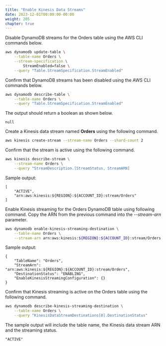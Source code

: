 ```yaml
---
title: "Enable Kinesis Data Streams"
date: 2023-12-01T00:00:00-00:00
weight: 205
chapter: true
---
```


Disable DynamoDB streams for the Orders table using the AWS CLI commands below.

```bash
aws dynamodb update-table \
    --table-name Orders \
    --stream-specification \
        StreamEnabled=false \
    --query "Table.StreamSpecification.StreamEnabled"
```

Confirm that DynamoDB streams has been disabled using the AWS CLI commands below.

```bash
aws dynamodb describe-table \
    --table-name Orders \
    --query "Table.StreamSpecification.StreamEnabled"
```

The output should return a boolean as shown below.

```
null
```

Create a Kinesis data stream named **Orders** using the following command.
```bash
aws kinesis create-stream --stream-name Orders --shard-count 2
```
Confirm that the stream is active using the following command.

```bash
aws kinesis describe-stream \
    --stream-name Orders \
    --query "StreamDescription.[StreamStatus, StreamARN]
```

Sample output:

```
[
    "ACTIVE",
    "arn:aws:kinesis:${REGION}:${ACCOUNT_ID}:stream/Orders"
]
```

Enable Kinesis streaming for the Orders DynamoDB table using following command. Copy the ARN from the previous command into the *--stream-arn* parameter.

```bash
aws dynamodb enable-kinesis-streaming-destination \
    --table-name Orders \
    --stream-arn arn:aws:kinesis:${REGION}:${ACCOUNT_ID}:stream/Orders
```

Sample output:

```
{
    "TableName": "Orders",
    "StreamArn": "arn:aws:kinesis:${REGION}:${ACCOUNT_ID}:stream/Orders",
    "DestinationStatus": "ENABLING",
    "EnableKinesisStreamingConfiguration": {}
}
```

Confirm that Kinesis streaming is active on the Orders table using the following command.

```bash
aws dynamodb describe-kinesis-streaming-destination \
    --table-name Orders \
    --query "KinesisDataStreamDestinations[0].DestinationStatus"
```

The sample output will include the table name, the Kinesis data stream ARN and the streaming status.

```
"ACTIVE"
```
